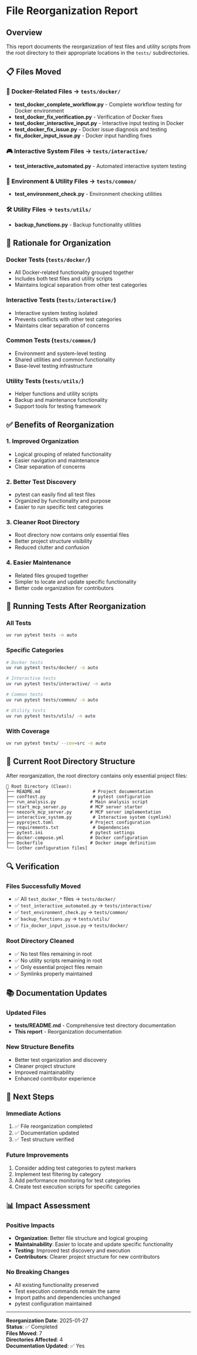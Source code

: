# File Reorganization Report

## Overview

This report documents the reorganization of test files and utility scripts from the root directory to their appropriate locations in the `tests/` subdirectories.

## 📋 Files Moved

### 🐳 Docker-Related Files → `tests/docker/`
- **test_docker_complete_workflow.py** - Complete workflow testing for Docker environment
- **test_docker_fix_verification.py** - Verification of Docker fixes  
- **test_docker_interactive_input.py** - Interactive input testing in Docker
- **test_docker_fix_issue.py** - Docker issue diagnosis and testing
- **fix_docker_input_issue.py** - Docker input handling fixes

### 🎮 Interactive System Files → `tests/interactive/`
- **test_interactive_automated.py** - Automated interactive system testing

### 🔧 Environment & Utility Files → `tests/common/`
- **test_environment_check.py** - Environment checking utilities

### 🛠️ Utility Files → `tests/utils/`
- **backup_functions.py** - Backup functionality utilities

## 🎯 Rationale for Organization

### Docker Tests (`tests/docker/`)
- All Docker-related functionality grouped together
- Includes both test files and utility scripts
- Maintains logical separation from other test categories

### Interactive Tests (`tests/interactive/`)
- Interactive system testing isolated
- Prevents conflicts with other test categories
- Maintains clear separation of concerns

### Common Tests (`tests/common/`)
- Environment and system-level testing
- Shared utilities and common functionality
- Base-level testing infrastructure

### Utility Tests (`tests/utils/`)
- Helper functions and utility scripts
- Backup and maintenance functionality
- Support tools for testing framework

## ✅ Benefits of Reorganization

### 1. **Improved Organization**
- Logical grouping of related functionality
- Easier navigation and maintenance
- Clear separation of concerns

### 2. **Better Test Discovery**
- pytest can easily find all test files
- Organized by functionality and purpose
- Easier to run specific test categories

### 3. **Cleaner Root Directory**
- Root directory now contains only essential files
- Better project structure visibility
- Reduced clutter and confusion

### 4. **Easier Maintenance**
- Related files grouped together
- Simpler to locate and update specific functionality
- Better code organization for contributors

## 🚀 Running Tests After Reorganization

### All Tests
```bash
uv run pytest tests -n auto
```

### Specific Categories
```bash
# Docker tests
uv run pytest tests/docker/ -n auto

# Interactive tests  
uv run pytest tests/interactive/ -n auto

# Common tests
uv run pytest tests/common/ -n auto

# Utility tests
uv run pytest tests/utils/ -n auto
```

### With Coverage
```bash
uv run pytest tests/ --cov=src -n auto
```

## 📁 Current Root Directory Structure

After reorganization, the root directory contains only essential project files:

```
📁 Root Directory (Clean):
├── README.md                    # Project documentation
├── conftest.py                  # pytest configuration
├── run_analysis.py             # Main analysis script
├── start_mcp_server.py         # MCP server starter
├── neozork_mcp_server.py       # MCP server implementation
├── interactive_system.py        # Interactive system (symlink)
├── pyproject.toml              # Project configuration
├── requirements.txt             # Dependencies
├── pytest.ini                  # pytest settings
├── docker-compose.yml          # Docker configuration
├── Dockerfile                  # Docker image definition
└── [other configuration files]
```

## 🔍 Verification

### Files Successfully Moved
- ✅ All `test_docker_*` files → `tests/docker/`
- ✅ `test_interactive_automated.py` → `tests/interactive/`
- ✅ `test_environment_check.py` → `tests/common/`
- ✅ `backup_functions.py` → `tests/utils/`
- ✅ `fix_docker_input_issue.py` → `tests/docker/`

### Root Directory Cleaned
- ✅ No test files remaining in root
- ✅ No utility scripts remaining in root
- ✅ Only essential project files remain
- ✅ Symlinks properly maintained

## 📚 Documentation Updates

### Updated Files
- **tests/README.md** - Comprehensive test directory documentation
- **This report** - Reorganization documentation

### New Structure Benefits
- Better test organization and discovery
- Cleaner project structure
- Improved maintainability
- Enhanced contributor experience

## 🎯 Next Steps

### Immediate Actions
1. ✅ File reorganization completed
2. ✅ Documentation updated
3. ✅ Test structure verified

### Future Improvements
1. Consider adding test categories to pytest markers
2. Implement test filtering by category
3. Add performance monitoring for test categories
4. Create test execution scripts for specific categories

## 📊 Impact Assessment

### Positive Impacts
- **Organization**: Better file structure and logical grouping
- **Maintainability**: Easier to locate and update specific functionality
- **Testing**: Improved test discovery and execution
- **Contributors**: Clearer project structure for new contributors

### No Breaking Changes
- All existing functionality preserved
- Test execution commands remain the same
- Import paths and dependencies unchanged
- pytest configuration maintained

---

**Reorganization Date**: 2025-01-27  
**Status**: ✅ Completed  
**Files Moved**: 7  
**Directories Affected**: 4  
**Documentation Updated**: ✅ Yes
